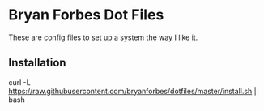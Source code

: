 Bryan Forbes Dot Files
======================

These are config files to set up a system the way I like it.

Installation
------------

  curl -L https://raw.githubusercontent.com/bryanforbes/dotfiles/master/install.sh | bash
